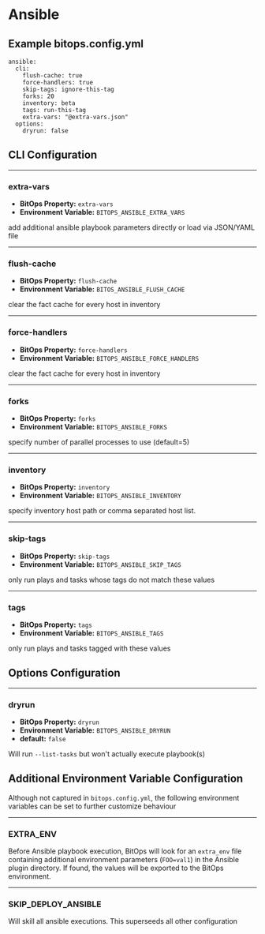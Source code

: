 # Ansible

## Example bitops.config.yml
```
ansible:
  cli:
    flush-cache: true
    force-handlers: true
    skip-tags: ignore-this-tag
    forks: 20
    inventory: beta
    tags: run-this-tag
    extra-vars: "@extra-vars.json"
  options:
    dryrun: false
```

## CLI Configuration

-------------------
### extra-vars
* **BitOps Property:** `extra-vars`
* **Environment Variable:** `BITOPS_ANSIBLE_EXTRA_VARS`

add additional ansible playbook parameters directly or load via JSON/YAML file

-------------------
### flush-cache
* **BitOps Property:** `flush-cache`
* **Environment Variable:** `BITOS_ANSIBLE_FLUSH_CACHE`

clear the fact cache for every host in inventory

-------------------
### force-handlers
* **BitOps Property:** `force-handlers`
* **Environment Variable:** `BITOPS_ANSIBLE_FORCE_HANDLERS`

clear the fact cache for every host in inventory

-------------------
### forks
* **BitOps Property:** `forks`
* **Environment Variable:** `BITOPS_ANSIBLE_FORKS`

specify number of parallel processes to use (default=5)

-------------------
### inventory
* **BitOps Property:** `inventory`
* **Environment Variable:** `BITOPS_ANSIBLE_INVENTORY`

specify inventory host path or comma separated host list.

-------------------
### skip-tags
* **BitOps Property:** `skip-tags`
* **Environment Variable:** `BITOPS_ANSIBLE_SKIP_TAGS`

only run plays and tasks whose tags do not match these values

-------------------
### tags
* **BitOps Property:** `tags`
* **Environment Variable:** `BITOPS_ANSIBLE_TAGS`

only run plays and tasks tagged with these values

## Options Configuration

-------------------
### dryrun
* **BitOps Property:** `dryrun`
* **Environment Variable:** `BITOPS_ANSIBLE_DRYRUN`
* **default:** `false`

Will run `--list-tasks` but won't actually execute playbook(s)

## Additional Environment Variable Configuration
Although not captured in `bitops.config.yml`, the following environment variables can be set to further customize behaviour

-------------------
### EXTRA_ENV
Before Ansible playbook execution, BitOps will look for an `extra_env` file containing additional environment parameters (`FOO=val1`) in the Ansible plugin directory. If found, the values will be exported to the BitOps environment.

-------------------
### SKIP_DEPLOY_ANSIBLE
Will skill all ansible executions. This superseeds all other configuration